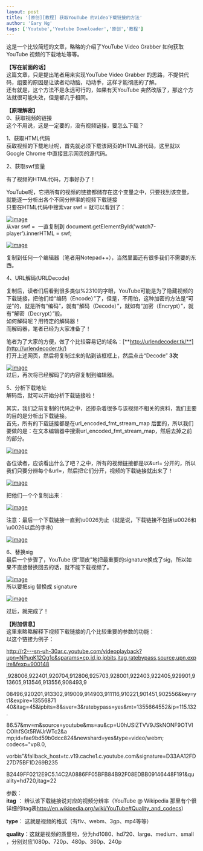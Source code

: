 ```yaml
---
layout: post
title: '[原创][教程] 获取YouTube 的Video下载链接的方法'
author: 'Gary Ng'
tags: ['Youtube','Youtube Downloader','原创','教程']
---
```


这是一个比较简短的文章，略略的介绍了YouTube Video Grabber
如何获取YouTube 视频的下载地址等等。  
  
 **【写在前面的话】**  
 这篇文章，只是提出笔者用来实现YouTube Video Grabber
的思路，不提供代码，组要的原因是让读者动动脑，动动手，这样才能彻底的了解。  
 还有就是，这个方法不是永远可行的，如果有天YouTube
突然改版了，那这个方法就很可能失效，但是都几乎相同。  
  
 **【原理解密】**  
 0、获取视频的链接  
 这个不用说，这是一定要的，没有视频链接，要怎么下载？  
  
 1、获取HTML代码  
 获取视频的下载地址呢，首先就必须下载该网页的HTML源代码，这里就以Google
Chrome 中直接显示网页的源代码。  
  
 2、获取swf变量  
  
 有了视频的HTML代码，万事好办了！  

YouTube呢，它把所有的视频的链接都储存在这个变量之中，只要找到该变量，就能逐一分析出各个不同分辨率的视频下载链接  
 只要在HTML代码中搜索var swf = 就可以看到了：  

[![image](http://lh4.ggpht.com/-_Sxnb6b8M4c/UM3YgT9hkfI/AAAAAAAAC_8/KOmlyJBQJrM/image_thumb.png?imgmax=800 "image")](http://lh5.ggpht.com/-3ah6OC5q6u8/UM3Yfaw28nI/AAAAAAAAC_0/zXGTtIlmEoU/s1600-h/image%25255B2%25255D.png)  
 从var swf =  一直复制到
document.getElementById('watch7-player').innerHTML = swf;  

[![image](http://lh5.ggpht.com/-DOSSrrq6J78/UM3YiBvf_mI/AAAAAAAADAI/BRH4hdP2Hz8/image_thumb%25255B1%25255D.png?imgmax=800 "image")](http://lh5.ggpht.com/-QXQ_2ROdM1U/UM3YhFJ7kxI/AAAAAAAADAA/GgL1NpXMRi0/s1600-h/image%25255B5%25255D.png)  
  

复制到任何一个编辑器（笔者用Notepad++），当然里面还有很多我们不需要的东西。  
  
 4、URL解码(URLDecode)  

复制后，读者们后看到很多类似%2310的字眼，YouTube可能是为了隐藏视频的下载链接，把他们给“编码（Encode）”了，但是，不用怕，这种加密的方法是“可逆”的，就是所有“编码”，就有“解码（Decode）”，就如有“加密（Encrypt）”，就有“解密（Decrypt）”般。  
 如何解码呢？用特定的解码器！  
 而解码器，笔者已经为大家准备了！  

笔者为了大家的方便，做了个比较容易记的域名：[**http://urlendecoder.tk/**](http://urlendecoder.tk/)  
 打开上述网页，然后将复制过来的贴到该框框上，然后点击“Decode” **3次**  

[![image](http://lh6.ggpht.com/-QAgksqCn70Y/UM3YkDN8PrI/AAAAAAAADAc/M8GUJaUXRUs/image_thumb%25255B4%25255D.png?imgmax=800 "image")](http://lh3.ggpht.com/-9RniByKvFP4/UM3YjJShVtI/AAAAAAAADAU/kWQbNh9FgkE/s1600-h/image%25255B10%25255D.png)  
 过后，再次将已经解码了的内容复制到编辑器。  
  
 5、分析下载地址  
 解码后，就可以开始分析下载链接啦！  

其实，我们之前复制的代码之中，还掺杂着很多与该视频不相关的资料，我们主要的目的是分析出下载链接。  
 首先，所有的下载链接都是在url\_encoded\_fmt\_stream\_map
后面的，所以我们要做的是：在文本编辑器中搜索url\_encoded\_fmt\_stream\_map，然后去掉之前的部分。  

[![image](http://lh5.ggpht.com/-xxkUtwUecss/UM3Ymaiut_I/AAAAAAAADAo/bRO_vGYRpCE/image_thumb%25255B5%25255D.png?imgmax=800 "image")](http://lh5.ggpht.com/-LJaCeqxMXoE/UM3YlcIGuLI/AAAAAAAADAg/JXe5YVjdUC4/s1600-h/image%25255B13%25255D.png)  
  
 各位读者，应该看出什么了吧？之中，所有的视频链接都是以&url=
分开的，所以我们只要分辨每个&url=，然后把它们分开，视频的下载链接就出来了！  

[![image](http://lh3.ggpht.com/-PG2DZFQXPAo/UM3YopQ3qVI/AAAAAAAADA4/2SYNhaGtiz8/image_thumb%25255B6%25255D.png?imgmax=800 "image")](http://lh5.ggpht.com/-hBgsvc5lSDQ/UM3YnfYyZoI/AAAAAAAADA0/oxxJe2qbi7o/s1600-h/image%25255B16%25255D.png)  
  
 把他们一个个复制出来：  

[![image](http://lh3.ggpht.com/-SgqgwNlBNoQ/UM3YrD953WI/AAAAAAAADBM/vw2k0EUZWoQ/image_thumb%25255B10%25255D.png?imgmax=800 "image")](http://lh5.ggpht.com/-Ql2AhaPd2q8/UM3YpZd6YAI/AAAAAAAADBA/pUMup-hSEas/s1600-h/image%25255B24%25255D.png)  
  

注意：最后一个下载链接一直到\\u0026为止（就是说，下载链接不包括\\u0026和\\u0026以后的字串）  
  

[![image](http://lh6.ggpht.com/-unk_pjseAwY/UM3YtG-gimI/AAAAAAAADBY/QBeDA-c7m1I/image_thumb%25255B7%25255D.png?imgmax=800 "image")](http://lh5.ggpht.com/-eXU_NWorM2s/UM3YsHeL0RI/AAAAAAAADBU/vzKMVZOS7bY/s1600-h/image%25255B19%25255D.png)  
  
 6、替换sig  
 最后一个步骤了，YouTube
很“顽皮”地把最重要的signature换成了sig，所以如果不直接替换回去的话，就不能下载视频了。  

[![image](http://lh3.ggpht.com/-mBVZieLXSBg/UM3YvZpoXrI/AAAAAAAADBo/z9X20T6gYnc/image_thumb%25255B11%25255D.png?imgmax=800 "image")](http://lh6.ggpht.com/-U2gRXwQOtuI/UM3YuT4DdeI/AAAAAAAADBk/uQrNtDbjlfA/s1600-h/image%25255B27%25255D.png)  
 所以要把sig 替换成 signature  

[![image](http://lh4.ggpht.com/-cZqQboYklMk/UM3YxHy6ifI/AAAAAAAADB4/BjcQ4ouxOH0/image_thumb%25255B12%25255D.png?imgmax=800 "image")](http://lh6.ggpht.com/-tIjmnVjosG0/UM3YwIgkcpI/AAAAAAAADBw/2fi04F7AEAc/s1600-h/image%25255B30%25255D.png)  
  
 过后，就完成了！  
  
 **【附加信息】**  
 这里来略略解释下视频下载链接的几个比较重要的参数的功能：  
 以这个链接为例子：  

http://r2---sn-uh-30ar.c.youtube.com/videoplayback?upn=NPuqK12Qg1c&sparams=cp,id,ip,ipbits,itag,ratebypass,source,upn,expire&fexp=900148  

,928006,922401,920704,912806,925703,928001,922403,922405,929901,913605,913546,913556,908493,9  

08496,920201,913302,919009,914903,911116,910221,901451,902556&key=yt1&expire=13556871  
 40&itag=45&ipbits=8&sver=3&ratebypass=yes&mt=1355664552&ip=115.132.  

86.57&mv=m&source=youtube&ms=au&cp=U0hUSlZTVV9JSkNONF9OTVlCOlhfSGt5RWJrWTc2&a  
 mp;id=fae9bd59b0dcc824&newshard=yes&type=video/webm; codecs="vp8.0,   

vorbis"&fallback\_host=tc.v19.cache1.c.youtube.com&signature=D33AA12FD27D75BF1D269B235  

B2449FF0212E9C5.14C2A0886FF05BFB84B92F08EDBB09146448F191&quality=hd720,itag=22  
  
 参数：  
 **itag** ： 辨认该下载链接说对应的视频分辨率（YouTube @ Wikipedia
那里有个很详细的itag表<http://en.wikipedia.org/wiki/YouTube#Quality_and_codecs>）  
  
 **type**： 这就是视频的格式（有flv、webm、3gp、mp4等等）  
  

**quality**：这就是视频的质量啦，分为hd1080、hd720、large、medium、small
，分别对应1080p、720p、480p、360p、240p  
  

